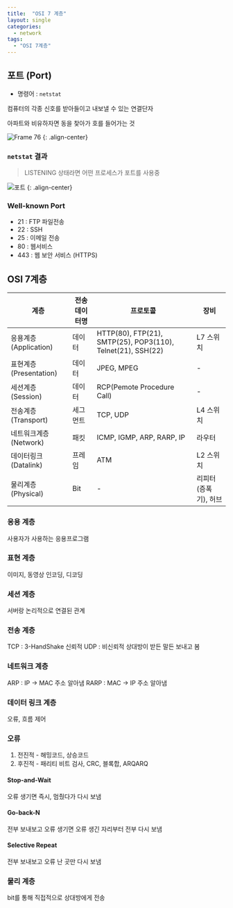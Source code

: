 ```yaml
---
title:  "OSI 7 계층"
layout: single
categories:
  - network
tags:
  - "OSI 7계층"
---
```


## 포트 (Port)
- 명령어 : `netstat`

컴퓨터의 각종 신호를 받아들이고 내보낼 수 있는 연결단자

아파트와 비유하자면 동을 찾아가 호를 들어가는 것

![Frame 76](https://github.com/kimhyunso/kimhyunso.github.io/assets/87798982/4517d114-cc98-4cf8-b071-eb519127cb1c)
{: .align-center}

### `netstat` 결과
> LISTENING 상태라면 어떤 프로세스가 포트를 사용중

![포트](https://github.com/kimhyunso/kimhyunso.github.io/assets/87798982/61e037b7-0fc8-4329-a9f6-b023a0943a97)
{: .align-center}

### Well-known Port
- 21 : FTP 파일전송
- 22 : SSH
- 25 : 이메일 전송
- 80 : 웹서비스
- 443 : 웹 보안 서비스 (HTTPS)


## OSI 7계층

|계층|전송데이터명|프로토콜|장비|
|-|-|-|-|
|응용계층 (Application)|데이터|HTTP(80), FTP(21), SMTP(25), POP3(110), Telnet(21), SSH(22)|L7 스위치|
|표현계층 (Presentation)|데이터|JPEG, MPEG|-|
|세션계층 (Session)|데이터|RCP(Pemote Procedure Call)|-|
|전송계층 (Transport)|세그먼트|TCP, UDP|L4 스위치|
|네트워크계층 (Network)|패킷|ICMP, IGMP, ARP, RARP, IP|라우터|
|데이터링크 (Datalink)|프레임	|ATM|L2 스위치|
|물리계층 (Physical)|Bit|-|리피터(증폭기), 허브|

### 응용 계층
사용자가 사용하는 응용프로그램

### 표현 계층
이미지, 동영상 인코딩, 디코딩

### 세션 계층
서버랑 논리적으로 연결된 관계

### 전송 계층
TCP : 3-HandShake 신뢰적
UDP : 비신뢰적 상대방이 받든 말든 보내고 봄

### 네트워크 계층
ARP : IP -> MAC 주소 알아냄
RARP : MAC -> IP 주소 알아냄

### 데이터 링크 계층
오류, 흐름 제어

### 오류
1. 전진적 - 해밍코드, 상승코드
2. 후진적 - 패리티 비트 검사, CRC, 블록합, ARQARQ

#### Stop-and-Wait
오류 생기면 즉시, 멈췄다가 다시 보냄
#### Go-back-N
전부 보내보고 오류 생기면 오류 생긴 자리부터 전부 다시 보냄
#### Selective Repeat
전부 보내보고 오류 난 곳만 다시 보냄

### 물리 계층
bit를 통해 직접적으로 상대방에게 전송

